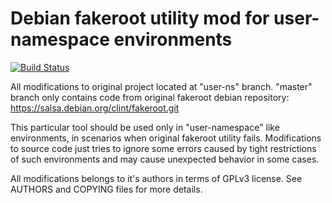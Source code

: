 # Debian fakeroot utility mod for user-namespace environments

[![Build Status](https://travis-ci.com/DarkCaster/Fakeroot-UserNS.svg?branch=user-ns)](https://travis-ci.com/DarkCaster/Fakeroot-UserNS)

All modifications to original project located at "user-ns" branch. "master" branch only contains code from original fakeroot debian repository: https://salsa.debian.org/clint/fakeroot.git

This particular tool should be used only in "user-namespace" like environments, in scenarios when original fakeroot utility fails. Modifications to source code just tries to ignore some errors caused by tight restrictions of such environments and may cause unexpected behavior in some cases.

All modifications belongs to it's authors in terms of GPLv3 license. See AUTHORS and COPYING files for more details.
